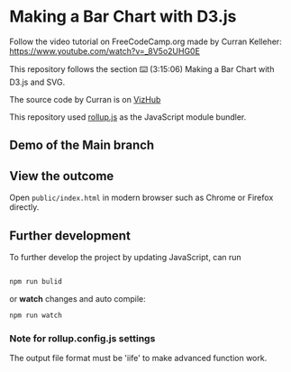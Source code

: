 # Making a Bar Chart with D3.js
Follow the video tutorial on FreeCodeCamp.org made by Curran Kelleher: https://www.youtube.com/watch?v=_8V5o2UHG0E

This repository follows the section ⌨️ (3:15:06) Making a Bar Chart with D3.js and SVG.

The source code by Curran is on [VizHub](https://vizhub.com/curran/326730c80fc54969ae501fb58c8cb94b?edit=files&file=data.csv&mode=mini)

This repository used [rollup.js](https://rollupjs.org/) as the JavaScript module bundler.

## Demo of the Main branch


## View the outcome
Open `public/index.html` in modern browser such as Chrome or Firefox directly. 

## Further development
To further develop the project by updating JavaScript, can run

```javascript

npm run bulid

```

or **watch** changes and auto compile:
```javascript
npm run watch
```

### Note for rollup.config.js settings
The output file format must be 'iife' to make advanced function work. 